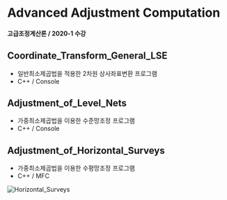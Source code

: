 # Advanced Adjustment Computation

####  고급조정계산론 / 2020-1 수강


## Coordinate_Transform_General_LSE
- 일반최소제곱법을 적용한 2차원 상사좌표변환 프로그램
- C++ / Console


## Adjustment_of_Level_Nets
- 가중최소제곱법을 이용한 수준망조정 프로그램
- C++ / Console

##  Adjustment_of_Horizontal_Surveys
- 가중최소제곱법을 이용한 수평망조정 프로그램
- C++ / MFC

![Horizontal_Surveys](https://photos.app.goo.gl/crPPD5DWgAZRda7w9)
